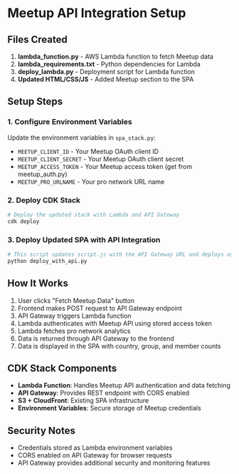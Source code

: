 # Meetup API Integration Setup

## Files Created

1. **lambda_function.py** - AWS Lambda function to fetch Meetup data
2. **lambda_requirements.txt** - Python dependencies for Lambda
3. **deploy_lambda.py** - Deployment script for Lambda function
4. **Updated HTML/CSS/JS** - Added Meetup section to the SPA

## Setup Steps

### 1. Configure Environment Variables
Update the environment variables in `spa_stack.py`:
- `MEETUP_CLIENT_ID` - Your Meetup OAuth client ID
- `MEETUP_CLIENT_SECRET` - Your Meetup OAuth client secret  
- `MEETUP_ACCESS_TOKEN` - Your Meetup access token (get from meetup_auth.py)
- `MEETUP_PRO_URLNAME` - Your pro network URL name

### 2. Deploy CDK Stack
```bash
# Deploy the updated stack with Lambda and API Gateway
cdk deploy
```

### 3. Deploy Updated SPA with API Integration
```bash
# This script updates script.js with the API Gateway URL and deploys assets
python deploy_with_api.py
```

## How It Works

1. User clicks "Fetch Meetup Data" button
2. Frontend makes POST request to API Gateway endpoint
3. API Gateway triggers Lambda function
4. Lambda authenticates with Meetup API using stored access token
5. Lambda fetches pro network analytics
6. Data is returned through API Gateway to the frontend
7. Data is displayed in the SPA with country, group, and member counts

## CDK Stack Components

- **Lambda Function**: Handles Meetup API authentication and data fetching
- **API Gateway**: Provides REST endpoint with CORS enabled
- **S3 + CloudFront**: Existing SPA infrastructure
- **Environment Variables**: Secure storage of Meetup credentials

## Security Notes

- Credentials stored as Lambda environment variables
- CORS enabled on API Gateway for browser requests
- API Gateway provides additional security and monitoring features